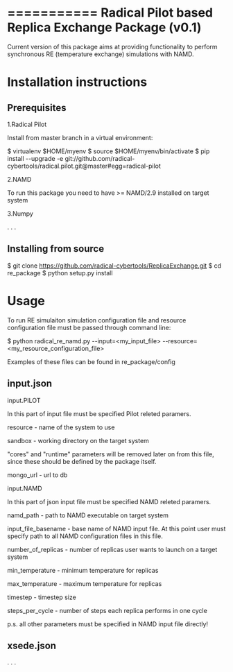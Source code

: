 ===========
Radical Pilot based Replica Exchange Package (v0.1)
===========

Current version of this package aims at providing functionality to 
perform synchronous RE (temperature exchange) simulations with NAMD. 

Installation instructions
=========

Prerequisites
-------------

1.Radical Pilot

Install from master branch in a virtual environment: 
 
\$ virtualenv \$HOME/myenv 
\$ source \$HOME/myenv/bin/activate 
\$ pip install --upgrade -e git://github.com/radical-cybertools/radical.pilot.git@master#egg=radical-pilot 

2.NAMD

To run this package you need to have >= NAMD/2.9 installed on target system  


3.Numpy

. . .


Installing from source
----------------------

$ git clone https://github.com/radical-cybertools/ReplicaExchange.git 
$ cd re_package 
$ python setup.py install 

Usage
=========

To run RE simulaiton simulation configuration file and resource configuration file must
be passed through command line: 

$ python radical_re_namd.py --input=<my_input_file> --resource=<my_resource_configuration_file> 

Examples of these files can be found in re_package/config 

input.json 
----------

input.PILOT

In this part of input file must be specified Pilot releted paramers. 

resource - name of the system to use

sandbox - working directory on the target system

"cores" and "runtime" parameters will be removed later on from this file, 
since these should be defined by the package itself.

mongo_url - url to db

input.NAMD

In this part of json input file must be specified NAMD releted paramers. 

namd_path - path to NAMD executable on target system

input_file_basename - base name of NAMD input file. At this point user must 
specify path to all NAMD configuration files in this file.  

number_of_replicas - number of replicas user wants to launch on a target system

min_temperature - minimum temperature for replicas

max_temperature - maximum temperature for replicas  

timestep - timestep size

steps_per_cycle - number of steps each replica performs in one cycle

p.s. all other parameters must be specified in NAMD input file directly!

xsede.json 
----------

. . .


